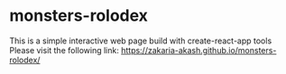 # monsters-rolodex
This is a simple interactive web page build with create-react-app tools 
Please visit the following link: 
https://zakaria-akash.github.io/monsters-rolodex/
